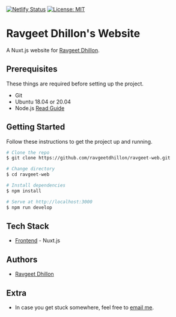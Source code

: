 [![Netlify Status](https://api.netlify.com/api/v1/badges/e3423c5a-3e57-4ffc-aa2d-7c2bcbeb2a3c/deploy-status)](https://app.netlify.com/sites/ravgeetdev/deploys)
[![License: MIT](https://img.shields.io/badge/License-MIT-yellow.svg)](https://github.com/ravgeetdhillon/ravgeet-web/blob/master/LICENSE)

# Ravgeet Dhillon's Website

A Nuxt.js website for [Ravgeet Dhillon](https://www.ravgeet.in).

## Prerequisites

These things are required before setting up the project.

- Git
- Ubuntu 18.04 or 20.04
- Node.js [Read Guide](https://www.digitalocean.com/community/tutorials/how-to-install-node-js-on-ubuntu-20-04)

## Getting Started

Follow these instructions to get the project up and running.

```bash
# Clone the repo
$ git clone https://github.com/ravgeetdhillon/ravgeet-web.git

# Change directory
$ cd ravgeet-web

# Install dependencies
$ npm install

# Serve at http://localhost:3000
$ npm run develop
```

## Tech Stack

- [Frontend](https://nuxtjs.org/) - Nuxt.js

## Authors

- [Ravgeet Dhillon](https://github.com/ravgeetdhillon)

## Extra

- In case you get stuck somewhere, feel free to [email me](mailto:ravgeetdhillon@gmail.com).
